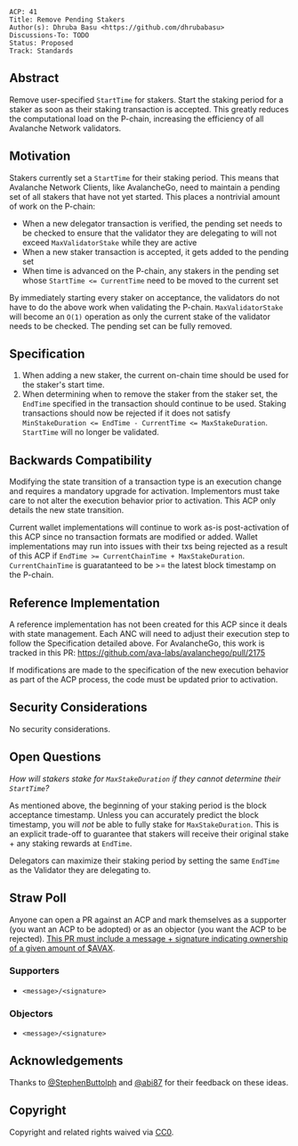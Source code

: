 ```text
ACP: 41
Title: Remove Pending Stakers
Author(s): Dhruba Basu <https://github.com/dhrubabasu>
Discussions-To: TODO
Status: Proposed
Track: Standards
```

## Abstract

Remove user-specified `StartTime` for stakers. Start the staking period for a staker as soon as their staking transaction is accepted. This greatly reduces the computational load on the P-chain, increasing the efficiency of all Avalanche Network validators.

## Motivation

Stakers currently set a `StartTime` for their staking period. This means that Avalanche Network Clients, like AvalancheGo, need to maintain a pending set of all stakers that have not yet started. This places a nontrivial amount of work on the P-chain:

- When a new delegator transaction is verified, the pending set needs to be checked to ensure that the validator they are delegating to will not exceed `MaxValidatorStake` while they are active
- When a new staker transaction is accepted, it gets added to the pending set
- When time is advanced on the P-chain, any stakers in the pending set whose `StartTime <= CurrentTime` need to be moved to the current set

By immediately starting every staker on acceptance, the validators do not have to do the above work when validating the P-chain. `MaxValidatorStake` will become an `O(1)` operation as only the current stake of the validator needs to be checked. The pending set can be fully removed.

## Specification

1. When adding a new staker, the current on-chain time should be used for the staker's start time.
2. When determining when to remove the staker from the staker set, the `EndTime` specified in the transaction should continue to be used. Staking transactions should now be rejected if it does not satisfy `MinStakeDuration <= EndTime - CurrentTime <= MaxStakeDuration`. `StartTime` will no longer be validated.

## Backwards Compatibility

Modifying the state transition of a transaction type is an execution change and requires a mandatory upgrade for activation. Implementors must take care to not alter the execution behavior prior to activation. This ACP only details the new state transition.

Current wallet implementations will continue to work as-is post-activation of this ACP since no transaction formats are modified or added. Wallet implementations may run into issues with their txs being rejected as a result of this ACP if `EndTime >= CurrentChainTime + MaxStakeDuration`. `CurrentChainTime` is guaratanteed to be >= the latest block timestamp on the P-chain.

## Reference Implementation

A reference implementation has not been created for this ACP since it deals with state management. Each ANC will need to adjust their execution step to follow the Specification detailed above. For AvalancheGo, this work is tracked in this PR: https://github.com/ava-labs/avalanchego/pull/2175

If modifications are made to the specification of the new execution behavior as part of the ACP process, the code must be updated prior to activation.

## Security Considerations

No security considerations.

## Open Questions

_How will stakers stake for `MaxStakeDuration` if they cannot determine their `StartTime`?_

As mentioned above, the beginning of your staking period is the block acceptance timestamp. Unless you can accurately predict the block timestamp, you will *not* be able to fully stake for `MaxStakeDuration`. This is an explicit trade-off to guarantee that stakers will receive their original stake + any staking rewards at `EndTime`.

Delegators can maximize their staking period by setting the same `EndTime` as the Validator they are delegating to.

## Straw Poll

Anyone can open a PR against an ACP and mark themselves as a supporter (you want an ACP to be adopted) or as an objector (you want the ACP to be rejected). [This PR must include a message + signature indicating ownership of a given amount of $AVAX](https://github.com/avalanche-foundation/ACPs#acp-straw-poll).

### Supporters
* `<message>/<signature>`

### Objectors
* `<message>/<signature>`

## Acknowledgements

Thanks to [@StephenButtolph](https://github.com/StephenButtolph) and [@abi87](https://github.com/abi87) for their feedback on these ideas.

## Copyright

Copyright and related rights waived via [CC0](https://creativecommons.org/publicdomain/zero/1.0/).